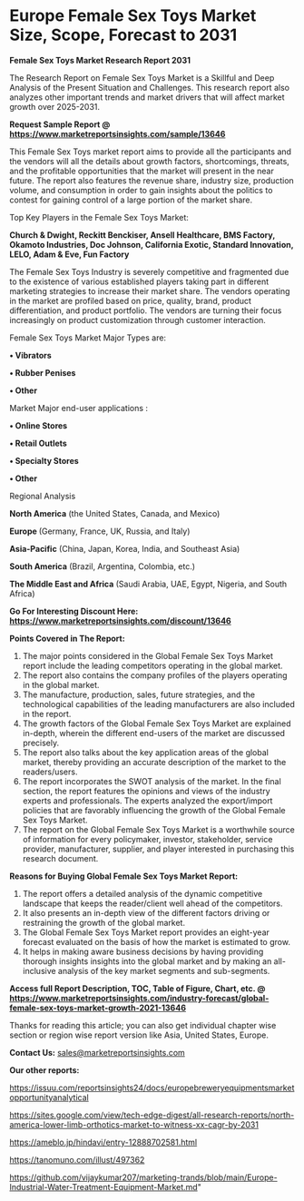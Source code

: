 # Europe Female Sex Toys Market Size, Scope, Forecast to 2031

<strong>Female Sex Toys Market Research Report 2031</strong>

The Research Report on Female Sex Toys Market is a Skillful and Deep Analysis of the Present Situation and Challenges. This research report also analyzes other important trends and market drivers that will affect market growth over 2025-2031.

<strong>Request Sample Report @ <a href=https://www.marketreportsinsights.com/sample/13646>https://www.marketreportsinsights.com/sample/13646</a></strong>

This Female Sex Toys market report aims to provide all the participants and the vendors will all the details about growth factors, shortcomings, threats, and the profitable opportunities that the market will present in the near future. The report also features the revenue share, industry size, production volume, and consumption in order to gain insights about the politics to contest for gaining control of a large portion of the market share.

Top Key Players in the Female Sex Toys Market:

<strong>Church & Dwight, Reckitt Benckiser, Ansell Healthcare, BMS Factory, Okamoto Industries, Doc Johnson, California Exotic, Standard Innovation, LELO, Adam & Eve, Fun Factory</strong>

The Female Sex Toys Industry is severely competitive and fragmented due to the existence of various established players taking part in different marketing strategies to increase their market share. The vendors operating in the market are profiled based on price, quality, brand, product differentiation, and product portfolio. The vendors are turning their focus increasingly on product customization through customer interaction.

Female Sex Toys Market Major Types are:

<strong>• Vibrators

• Rubber Penises

• Other</strong>

Market Major end-user applications :

<strong>• Online Stores

• Retail Outlets

• Specialty Stores

• Other</strong>

Regional Analysis

</u><strong><b>North America</b></strong> (the United States, Canada, and Mexico)

<strong><b>Europe </b></strong>(Germany, France, UK, Russia, and Italy)

<strong><b>Asia-Pacific</b></strong> (China, Japan, Korea, India, and Southeast Asia)

<strong><b>South America</b></strong> (Brazil, Argentina, Colombia, etc.)

<strong><b>The Middle East and Africa</b></strong> (Saudi Arabia, UAE, Egypt, Nigeria, and South Africa)

<strong>Go For Interesting Discount Here: <a href=https://www.marketreportsinsights.com/discount/13646>https://www.marketreportsinsights.com/discount/13646</a></strong>

<strong>Points Covered in The Report:</strong>
<ol>
  <li>The major points considered in the Global Female Sex Toys Market report include the leading competitors operating in the global market.</li>
  <li>The report also contains the company profiles of the players operating in the global market.</li>
  <li>The manufacture, production, sales, future strategies, and the technological capabilities of the leading manufacturers are also included in the report.</li>
  <li>The growth factors of the Global Female Sex Toys Market are explained in-depth, wherein the different end-users of the market are discussed precisely.</li>
  <li>The report also talks about the key application areas of the global market, thereby providing an accurate description of the market to the readers/users.</li>
  <li>The report incorporates the SWOT analysis of the market. In the final section, the report features the opinions and views of the industry experts and professionals. The experts analyzed the export/import policies that are favorably influencing the growth of the Global Female Sex Toys Market.</li>
  <li>The report on the Global Female Sex Toys Market is a worthwhile source of information for every policymaker, investor, stakeholder, service provider, manufacturer, supplier, and player interested in purchasing this research document.</li>
</ol>
<strong>Reasons for Buying Global Female Sex Toys Market Report:</strong>

<ol>
  <li>The report offers a detailed analysis of the dynamic competitive landscape that keeps the reader/client well ahead of the competitors.</li>
  <li>It also presents an in-depth view of the different factors driving or restraining the growth of the global market.</li>
  <li>The Global Female Sex Toys Market report provides an eight-year forecast evaluated on the basis of how the market is estimated to grow.</li>
  <li>It helps in making aware business decisions by having providing thorough insights insights into the global market and by making an all-inclusive analysis of the key market segments and sub-segments.</li>
</ol>
<strong>Access full Report Description, TOC, Table of Figure, Chart, etc. @ <a href=https://www.marketreportsinsights.com/industry-forecast/global-female-sex-toys-market-growth-2021-13646>https://www.marketreportsinsights.com/industry-forecast/global-female-sex-toys-market-growth-2021-13646</a></strong>


Thanks for reading this article; you can also get individual chapter wise section or region wise report version like Asia, United States, Europe.

<strong>Contact Us:</strong>
sales@marketreportsinsights.com

<strong>Our other reports:</strong>

<a href=https://issuu.com/reportsinsights24/docs/europebreweryequipmentsmarketopportunityanalytical>https://issuu.com/reportsinsights24/docs/europebreweryequipmentsmarketopportunityanalytical</a>

<a href=https://sites.google.com/view/tech-edge-digest/all-research-reports/north-america-lower-limb-orthotics-market-to-witness-xx-cagr-by-2031>https://sites.google.com/view/tech-edge-digest/all-research-reports/north-america-lower-limb-orthotics-market-to-witness-xx-cagr-by-2031</a>

<a href=https://ameblo.jp/hindavi/entry-12888702581.html>https://ameblo.jp/hindavi/entry-12888702581.html</a>

<a href=https://tanomuno.com/illust/497362>https://tanomuno.com/illust/497362</a>

<a href=https://github.com/vijaykumar207/marketing-trands/blob/main/Europe-Industrial-Water-Treatment-Equipment-Market.md>https://github.com/vijaykumar207/marketing-trands/blob/main/Europe-Industrial-Water-Treatment-Equipment-Market.md</a>"
